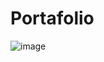# Portafolio

![image](https://github.com/yosleydy/portafolio.dev/assets/98881358/3b4b3ef6-5c89-4b8f-866a-a6296a73bef2)

